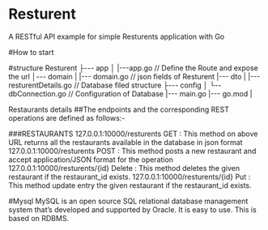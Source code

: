 # Resturent
A RESTful API example for simple Resturents application with Go

#How to start

#structure
Resturent
├--- app
│   |---app.go               // Define the Route and expose the url
│--- domain
|   |--- domain.go           // json fields of Resturent
|--- dto
|   |--- resturentDetails.go  // Database filed structure
├--- config
│   └-- dbConnection.go        // Configuration of Database
|--- main.go
|--- go.mod
|

Restaurants details
##The endpoints and the corresponding REST operations are defined as follows:-

###RESTAURANTS
127.0.0.1:10000/resturents
GET : This method on above URL returns all the restaurants available in the database in json format
127.0.0.1:10000/resturents
POST : This method posts a new restaurant and accept application/JSON format for the operation
127.0.0.1:10000/resturents/{id}
Delete : This method deletes the given restaurant if the restaurant_id exists.
127.0.0.1:10000/resturents/{id}
Put : This method update entry the given restaurant if the restaurant_id exists.

#Mysql
MySQL is an open source SQL relational database management system that’s developed and supported by Oracle.
It is easy to use. This is based on RDBMS.

